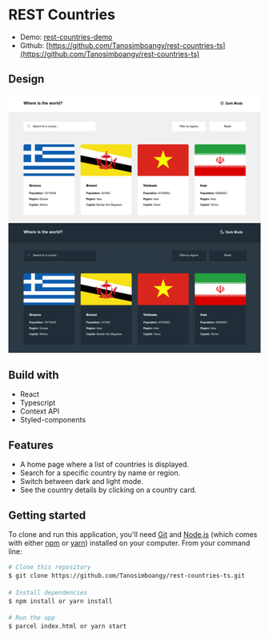 # REST Countries
- Demo: [rest-countries-demo](https://jacquit-rest-countries.netlify.app)
- Github: [https://github.com/Tanosimboangy/rest-countries-ts](https://github.com/Tanosimboangy/rest-countries-ts)

## Design
![image](./src/Img/rest-countries-bg.png)
![image](./src/Img/rest-countries-dark.png)

## Build with

- React 
- Typescript
- Context API
- Styled-components

## Features

- A home page where a list of countries is displayed.
- Search for a specific country by name or region.
- Switch between dark and light mode.
- See the country details by clicking on a country card.

## Getting started

To clone and run this application, you'll need [Git](https://git-scm.com) and [Node.js](https://nodejs.org/en/download/) (which comes with either [npm](http://npmjs.com) or [yarn](https://yarnpkg.com/)) installed on your computer. From your command line:

```bash
# Clone this repository
$ git clone https://github.com/Tanosimboangy/rest-countries-ts.git

# Install dependencies
$ npm install or yarn install

# Run the app
$ parcel index.html or yarn start
```